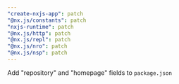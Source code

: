 ```yaml
---
"create-nxjs-app": patch
"@nx.js/constants": patch
"nxjs-runtime": patch
"@nx.js/http": patch
"@nx.js/repl": patch
"@nx.js/nro": patch
"@nx.js/nsp": patch
---
```


Add "repository" and "homepage" fields to `package.json`
